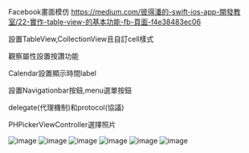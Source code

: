 Facebook畫面模仿
https://medium.com/彼得潘的-swift-ios-app-開發教室/22-實作-table-view-的基本功能-fb-頁面-f4e38483ec06

設置TableView,CollectionView且自訂cell樣式

觀察屬性設置按讚功能

Calendar設置顯示時間label

設置Navigationbar按鈕,menu選單按鈕

delegate(代理機制)和protocol(協議)

PHPickerViewController選擇照片

![image](https://github.com/Lou1202/FB-Table-View/blob/main/FBview1.png)
![image](https://github.com/Lou1202/FB-Table-View/blob/main/FBview2.png)
![image](https://github.com/Lou1202/FB-Table-View/blob/main/FBview3.png)
![image](https://github.com/Lou1202/FB-Table-View/blob/main/FBview4.png)
![image](https://github.com/Lou1202/FB-Table-View/blob/main/FBview5.png)
![image](https://github.com/Lou1202/FB-Table-View/blob/main/FBview6.png)
